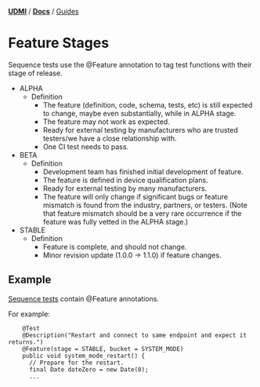 [**UDMI**](../../) / [**Docs**](../) / [Guides](#)

# Feature Stages

Sequence tests use the @Feature annotation to tag test functions with their stage of release.

* ALPHA
    * Definition
        * The feature (definition, code, schema, tests, etc) is still expected to change, maybe even substantially, while in ALPHA stage.
        * The feature may not work as expected.
        * Ready for external testing by manufacturers who are trusted testers/we have a close relationship with.
        * One CI test needs to pass.
* BETA
    * Definition
        * Development team has finished initial development of feature.
        * The feature is defined in device qualification plans.
        * Ready for external testing by many manufacturers.
        * The feature will only change if significant bugs or feature mismatch is found from the industry, partners, or testers.  (Note that feature mismatch should be a very rare occurrence if the feature was fully vetted in the ALPHA stage.)
* STABLE
    * Definition
        * Feature is complete, and should not change. 
        * Minor revision update (1.0.0 → 1.1.0) if feature changes.

## Example

[Sequence tests](../.././validator/src/main/java/com/google/daq/mqtt/sequencer/sequences/) contain @Feature annotations.

For example:

```
    @Test
    @Description("Restart and connect to same endpoint and expect it returns.")
    @Feature(stage = STABLE, bucket = SYSTEM_MODE)
    public void system_mode_restart() {
      // Prepare for the restart.
      final Date dateZero = new Date(0);
      ...
```


